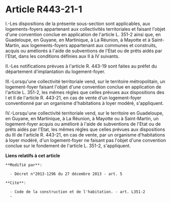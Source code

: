 # Article R443-21-1

I.-Les dispositions de la présente sous-section sont applicables, aux logements-foyers appartenant aux collectivités
territoriales et faisant l'objet d'une convention conclue en application de l'article L. 351-2 ainsi que, en Guadeloupe, en
Guyane, en Martinique, à La Réunion, à Mayotte et à Saint-Martin, aux logements-foyers appartenant aux communes et
construits, acquis ou améliorés à l'aide de subventions de l'Etat ou de prêts aidés par l'Etat, dans les conditions définies
aux II à IV suivants. 

II.-Les notifications prévues à l'article R. 443-19 sont faites au préfet du département d'implantation du logement-foyer. 

III.-Lorsqu'une collectivité territoriale vend, sur le territoire métropolitain, un logement-foyer faisant l'objet d'une
convention conclue en application de l'article L. 351-2, les mêmes règles que celles prévues aux dispositions des I et II de
l'article R. 443-21, en cas de vente d'un logement-foyer conventionné par un organisme d'habitations à loyer modéré,
s'appliquent. 

IV.-Lorsqu'une collectivité territoriale vend, sur le territoire en Guadeloupe, en Guyane, en Martinique, à La Réunion, à
Mayotte ou à Saint-Martin, un logement-foyer acquis ou amélioré à l'aide de subventions de l'Etat ou de prêts aidés par
l'Etat, les mêmes règles que celles prévues aux dispositions du III de l'article R. 443-21, en cas de vente, par un organisme
d'habitations à loyer modéré, d'un logement-foyer ne faisant pas l'objet d'une convention conclue sur le fondement de
l'article L. 351-2, s'appliquent.

**Liens relatifs à cet article**

	**Modifié par**:

	  - Décret n°2013-1296 du 27 décembre 2013 - art. 5

	**Cite**:

	  - Code de la construction et de l'habitation. - art. L351-2
	  - 
